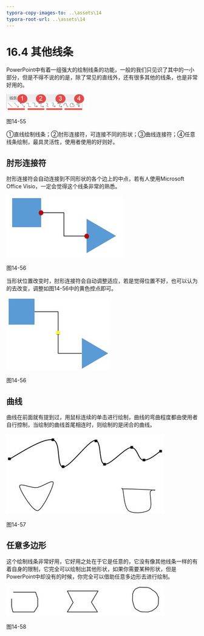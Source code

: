 ```yaml
---
typora-copy-images-to: ..\assets\14
typora-root-url: ..\assets\14
---
```


# 16.4  其他线条

PowerPoint中有着一组强大的绘制线条的功能，一般的我们只见识了其中的一小部分，但是不得不说的的是，除了常见的直线外，还有很多其他的线条，也是非常好用的。

![img](../../.gitbook/assets/image059%20%282%29.png)

图14-55

①直线绘制线条；②肘形连接符，可连接不同的形状；③曲线连接符；④任意线条绘制，最具灵活性，使用者使用的好则好。

## **肘形连接符**

肘形连接符会自动连接到不同形状的各个边上的中点，若有人使用Microsoft Office Visio，一定会觉得这个线条非常的熟悉。

![img](../../.gitbook/assets/image060%20%282%29.jpg)

图14-56

当形状位置改变时，肘形连接符会自动调整适应，若是觉得位置不好，也可以认为的去改变，调整如图14-56中的黄色控点即可。

![img](../../.gitbook/assets/image061%20%285%29.jpg)

图14-56

## **曲线**

曲线在前面就有提到过，用鼠标连续的单击进行绘制，曲线的弯曲程度都由使用者自行控制，当绘制的曲线首尾相连时，则绘制的是闭合的曲线。

![img](../../.gitbook/assets/image062%20%283%29.jpg)

图14-57

## **任意多边形**

这个绘制线条非常好用，它好用之处在于它是任意的，它没有像其他线条一样的有着自身的限制，它完全可以绘制出其他形状，如果你需要某种形状，但是PowerPoint中却没有的时候，你完全可以借助任意多边形去进行绘制。

![img](../../.gitbook/assets/image063%20%286%29.jpg)

图14-58

